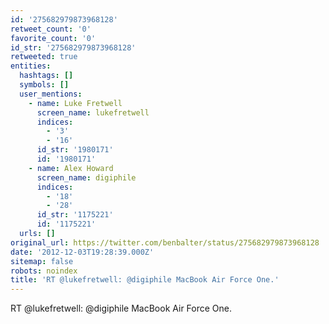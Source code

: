 ```yaml
---
id: '275682979873968128'
retweet_count: '0'
favorite_count: '0'
id_str: '275682979873968128'
retweeted: true
entities:
  hashtags: []
  symbols: []
  user_mentions:
    - name: Luke Fretwell
      screen_name: lukefretwell
      indices:
        - '3'
        - '16'
      id_str: '1980171'
      id: '1980171'
    - name: Alex Howard
      screen_name: digiphile
      indices:
        - '18'
        - '28'
      id_str: '1175221'
      id: '1175221'
  urls: []
original_url: https://twitter.com/benbalter/status/275682979873968128
date: '2012-12-03T19:28:39.000Z'
sitemap: false
robots: noindex
title: 'RT @lukefretwell: @digiphile MacBook Air Force One.'
---
```


RT @lukefretwell: @digiphile MacBook Air Force One.